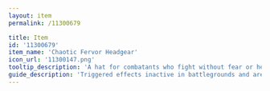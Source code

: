 ```yaml
---
layout: item
permalink: /11300679

title: Item
id: '11300679'
item_name: 'Chaotic Fervor Headgear'
icon_url: '11300147.png'
tooltip_description: 'A hat for combatants who fight without fear or hesitation.'
guide_description: 'Triggered effects inactive in battlegrounds and arenas.'
---
```

